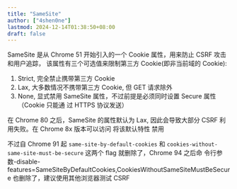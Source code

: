 ```yaml
---
title: "SameSite"
author: ["4shen0ne"]
lastmod: 2024-12-14T01:38:50+08:00
draft: false
---
```


SameSite 是从 Chrome 51 开始引入的一个 Cookie 属性，用来防止 CSRF 攻击和用户追踪，
该属性有三个可选值来限制第三方 Cookie(即非当前域的 Cookie):

1.  Strict, 完全禁止携带第三方 Cookie
2.  Lax, 大多数情况不携带第三方 Cookie, 但 GET 请求除外
3.  None, 显式禁用 SameSite 属性，不过前提是必须同时设置 Secure 属性（Cookie 只能通
    过 HTTPS 协议发送）

在 Chrome 80 之后，SameSite 的属性默认为 Lax, 因此会导致大部分 CSRF 利用失败。在
Chrome 8x 版本可以访问 将该默认特性
禁用

不过自 Chrome 91 起 `same-site-by-default-cookies` 和
`cookies-without-same-site-must-be-secure` 这两个 flag 就删除了，Chrome 94 之后命
令行参数-disable-features=SameSiteByDefaultCookies,CookiesWithoutSameSiteMustBeSecure
也删除了，建议使用其他浏览器测试 CSRF
